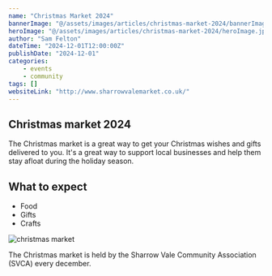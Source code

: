 ```yaml
---
name: "Christmas Market 2024"
bannerImage: "@/assets/images/articles/christmas-market-2024/bannerImage.jpeg"
heroImage: "@/assets/images/articles/christmas-market-2024/heroImage.jpeg"
author: "Sam Felton"
dateTime: "2024-12-01T12:00:00Z"
publishDate: "2024-12-01"
categories:
    - events
    - community
tags: []
websiteLink: "http://www.sharrowvalemarket.co.uk/"
---
```


## Christmas market 2024

The Christmas market is a great way to get your Christmas wishes and gifts delivered to you. It's a great way to support local businesses and help them stay afloat during the holiday season.

## What to expect

-   Food
-   Gifts
-   Crafts

![christmas market](@/assets/images/articles/christmas-market-2024/christmas-market-2024.jpeg)

The Christmas market is held by the Sharrow Vale Community Association (SVCA) every december.
